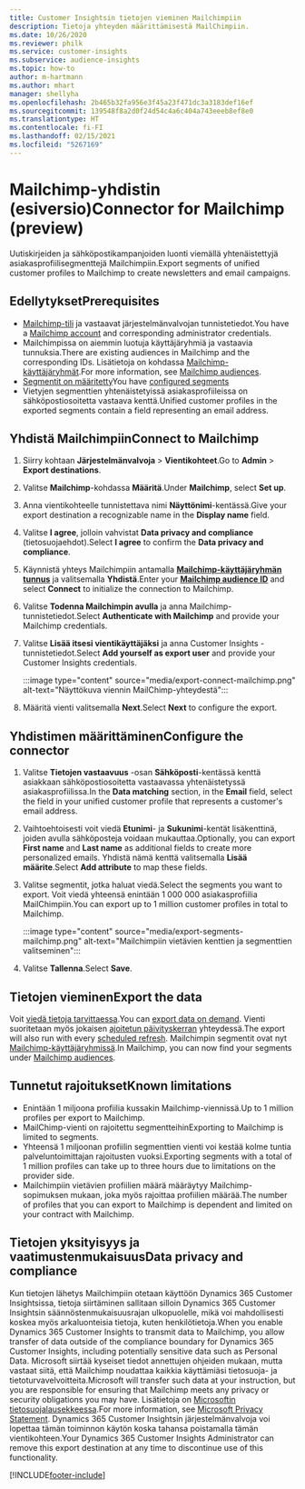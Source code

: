 ```yaml
---
title: Customer Insightsin tietojen vieminen Mailchimpiin
description: Tietoja yhteyden määrittämisestä MailChimpiin.
ms.date: 10/26/2020
ms.reviewer: philk
ms.service: customer-insights
ms.subservice: audience-insights
ms.topic: how-to
author: m-hartmann
ms.author: mhart
manager: shellyha
ms.openlocfilehash: 2b465b32fa956e3f45a23f471dc3a3183def16ef
ms.sourcegitcommit: 139548f8a2d0f24d54c4a6c404a743eeeb8ef8e0
ms.translationtype: HT
ms.contentlocale: fi-FI
ms.lasthandoff: 02/15/2021
ms.locfileid: "5267169"
---
```

# <a name="connector-for-mailchimp-preview"></a><span data-ttu-id="294ff-103">Mailchimp-yhdistin (esiversio)</span><span class="sxs-lookup"><span data-stu-id="294ff-103">Connector for Mailchimp (preview)</span></span>

<span data-ttu-id="294ff-104">Uutiskirjeiden ja sähköpostikampanjoiden luonti viemällä yhtenäistettyjä asiakasprofiilisegmenttejä Mailchimpiin.</span><span class="sxs-lookup"><span data-stu-id="294ff-104">Export segments of unified customer profiles to Mailchimp to create newsletters and email campaigns.</span></span>

## <a name="prerequisites"></a><span data-ttu-id="294ff-105">Edellytykset</span><span class="sxs-lookup"><span data-stu-id="294ff-105">Prerequisites</span></span>

-   <span data-ttu-id="294ff-106">[Mailchimp-tili](https://mailchimp.com/) ja vastaavat järjestelmänvalvojan tunnistetiedot.</span><span class="sxs-lookup"><span data-stu-id="294ff-106">You have a [Mailchimp account](https://mailchimp.com/) and corresponding administrator credentials.</span></span>
-   <span data-ttu-id="294ff-107">Mailchimpissa on aiemmin luotuja käyttäjäryhmiä ja vastaavia tunnuksia.</span><span class="sxs-lookup"><span data-stu-id="294ff-107">There are existing audiences in Mailchimp and the corresponding IDs.</span></span> <span data-ttu-id="294ff-108">Lisätietoja on kohdassa [Mailchimp-käyttäjäryhmät](https://mailchimp.com/help/create-audience/).</span><span class="sxs-lookup"><span data-stu-id="294ff-108">For more information, see [Mailchimp audiences](https://mailchimp.com/help/create-audience/).</span></span>
-   <span data-ttu-id="294ff-109">[Segmentit on määritetty](segments.md)</span><span class="sxs-lookup"><span data-stu-id="294ff-109">You have [configured segments](segments.md)</span></span>
-   <span data-ttu-id="294ff-110">Vietyjen segmenttien yhtenäistetyissä asiakasprofiileissa on sähköpostiosoitetta vastaava kenttä.</span><span class="sxs-lookup"><span data-stu-id="294ff-110">Unified customer profiles in the exported segments contain a field representing an email address.</span></span>

## <a name="connect-to-mailchimp"></a><span data-ttu-id="294ff-111">Yhdistä Mailchimpiin</span><span class="sxs-lookup"><span data-stu-id="294ff-111">Connect to Mailchimp</span></span>

1. <span data-ttu-id="294ff-112">Siirry kohtaan **Järjestelmänvalvoja** > **Vientikohteet**.</span><span class="sxs-lookup"><span data-stu-id="294ff-112">Go to **Admin** > **Export destinations**.</span></span>

1. <span data-ttu-id="294ff-113">Valitse **Mailchimp**-kohdassa **Määritä**.</span><span class="sxs-lookup"><span data-stu-id="294ff-113">Under **Mailchimp**, select **Set up**.</span></span>

1. <span data-ttu-id="294ff-114">Anna vientikohteelle tunnistettava nimi **Näyttönimi**-kentässä.</span><span class="sxs-lookup"><span data-stu-id="294ff-114">Give your export destination a recognizable name in the **Display name** field.</span></span>

1. <span data-ttu-id="294ff-115">Valitse **I agree**, jolloin vahvistat **Data privacy and compliance** (tietosuojaehdot).</span><span class="sxs-lookup"><span data-stu-id="294ff-115">Select **I agree** to confirm the **Data privacy and compliance**.</span></span>

1. <span data-ttu-id="294ff-116">Käynnistä yhteys Mailchimpiin antamalla **[Mailchimp-käyttäjäryhmän tunnus](https://mailchimp.com/help/find-audience-id/)** ja valitsemalla **Yhdistä**.</span><span class="sxs-lookup"><span data-stu-id="294ff-116">Enter your **[Mailchimp audience ID](https://mailchimp.com/help/find-audience-id/)** and select **Connect** to initialize the connection to Mailchimp.</span></span>

1. <span data-ttu-id="294ff-117">Valitse **Todenna Mailchimpin avulla** ja anna Mailchimp-tunnistetiedot.</span><span class="sxs-lookup"><span data-stu-id="294ff-117">Select **Authenticate with Mailchimp** and provide your Mailchimp credentials.</span></span>

1. <span data-ttu-id="294ff-118">Valitse **Lisää itsesi vientikäyttäjäksi** ja anna Customer Insights -tunnistetiedot.</span><span class="sxs-lookup"><span data-stu-id="294ff-118">Select **Add yourself as export user** and provide your Customer Insights credentials.</span></span>

   :::image type="content" source="media/export-connect-mailchimp.png" alt-text="Näyttökuva viennin MailChimp-yhteydestä":::

1. <span data-ttu-id="294ff-120">Määritä vienti valitsemalla **Next**.</span><span class="sxs-lookup"><span data-stu-id="294ff-120">Select **Next** to configure the export.</span></span>

## <a name="configure-the-connector"></a><span data-ttu-id="294ff-121">Yhdistimen määrittäminen</span><span class="sxs-lookup"><span data-stu-id="294ff-121">Configure the connector</span></span>

1. <span data-ttu-id="294ff-122">Valitse **Tietojen vastaavuus** -osan **Sähköposti**-kentässä kenttä asiakkaan sähköpostiosoitetta vastaavassa yhtenäistetyssä asiakasprofiilissa.</span><span class="sxs-lookup"><span data-stu-id="294ff-122">In the **Data matching** section, in the **Email** field, select the field in your unified customer profile that represents a customer's email address.</span></span> 

1. <span data-ttu-id="294ff-123">Vaihtoehtoisesti voit viedä **Etunimi**- ja **Sukunimi**-kentät lisäkenttinä, joiden avulla sähköposteja voidaan mukauttaa.</span><span class="sxs-lookup"><span data-stu-id="294ff-123">Optionally, you can export **First name** and **Last name** as additional fields to create more personalized emails.</span></span> <span data-ttu-id="294ff-124">Yhdistä nämä kenttä valitsemalla **Lisää määrite**.</span><span class="sxs-lookup"><span data-stu-id="294ff-124">Select **Add attribute** to map these fields.</span></span>

1. <span data-ttu-id="294ff-125">Valitse segmentit, jotka haluat viedä.</span><span class="sxs-lookup"><span data-stu-id="294ff-125">Select the segments you want to export.</span></span> <span data-ttu-id="294ff-126">Voit viedä yhteensä enintään 1 000 000 asiakasprofiilia MailChimpiin.</span><span class="sxs-lookup"><span data-stu-id="294ff-126">You can export up to 1 million customer profiles in total to Mailchimp.</span></span>

   :::image type="content" source="media/export-segments-mailchimp.png" alt-text="Mailchimpiin vietävien kenttien ja segmenttien valitseminen":::

1. <span data-ttu-id="294ff-128">Valitse **Tallenna**.</span><span class="sxs-lookup"><span data-stu-id="294ff-128">Select **Save**.</span></span>

## <a name="export-the-data"></a><span data-ttu-id="294ff-129">Tietojen vieminen</span><span class="sxs-lookup"><span data-stu-id="294ff-129">Export the data</span></span>

<span data-ttu-id="294ff-130">Voit [viedä tietoja tarvittaessa](export-destinations.md).</span><span class="sxs-lookup"><span data-stu-id="294ff-130">You can [export data on demand](export-destinations.md).</span></span> <span data-ttu-id="294ff-131">Vienti suoritetaan myös jokaisen [ajoitetun päivityskerran](system.md#schedule-tab) yhteydessä.</span><span class="sxs-lookup"><span data-stu-id="294ff-131">The export will also run with every [scheduled refresh](system.md#schedule-tab).</span></span> <span data-ttu-id="294ff-132">Mailchimpin segmentit ovat nyt [Mailchimp-käyttäjäryhmissä](https://mailchimp.com/help/create-audience/).</span><span class="sxs-lookup"><span data-stu-id="294ff-132">In Mailchimp, you can now find your segments under [Mailchimp audiences](https://mailchimp.com/help/create-audience/).</span></span>

## <a name="known-limitations"></a><span data-ttu-id="294ff-133">Tunnetut rajoitukset</span><span class="sxs-lookup"><span data-stu-id="294ff-133">Known limitations</span></span>

- <span data-ttu-id="294ff-134">Enintään 1 miljoona profiilia kussakin Mailchimp-viennissä.</span><span class="sxs-lookup"><span data-stu-id="294ff-134">Up to 1 million profiles per export to Mailchimp.</span></span>
- <span data-ttu-id="294ff-135">MailChimp-vienti on rajoitettu segmentteihin</span><span class="sxs-lookup"><span data-stu-id="294ff-135">Exporting to Mailchimp is limited to segments.</span></span>
- <span data-ttu-id="294ff-136">Yhteensä 1 miljoonan profiilin segmenttien vienti voi kestää kolme tuntia palveluntoimittajan rajoitusten vuoksi.</span><span class="sxs-lookup"><span data-stu-id="294ff-136">Exporting segments with a total of 1 million profiles can take up to three hours due to limitations on the provider side.</span></span> 
- <span data-ttu-id="294ff-137">Mailchimpiin vietävien profiilien määrä määräytyy Mailchimp-sopimuksen mukaan, joka myös rajoittaa profiilien määrää.</span><span class="sxs-lookup"><span data-stu-id="294ff-137">The number of profiles that you can export to Mailchimp is dependent and limited on your contract with Mailchimp.</span></span>

## <a name="data-privacy-and-compliance"></a><span data-ttu-id="294ff-138">Tietojen yksityisyys ja vaatimustenmukaisuus</span><span class="sxs-lookup"><span data-stu-id="294ff-138">Data privacy and compliance</span></span>

<span data-ttu-id="294ff-139">Kun tietojen lähetys Mailchimpiin otetaan käyttöön Dynamics 365 Customer Insightsissa, tietoja siirtäminen sallitaan silloin Dynamics 365 Customer Insightsin säännöstenmukaisuusrajan ulkopuolelle, mikä voi mahdollisesti koskea myös arkaluonteisia tietoja, kuten henkilötietoja.</span><span class="sxs-lookup"><span data-stu-id="294ff-139">When you enable Dynamics 365 Customer Insights to transmit data to Mailchimp, you allow transfer of data outside of the compliance boundary for Dynamics 365 Customer Insights, including potentially sensitive data such as Personal Data.</span></span> <span data-ttu-id="294ff-140">Microsoft siirtää kyseiset tiedot annettujen ohjeiden mukaan, mutta vastaat siitä, että Mailchimp noudattaa kaikkia käyttämiäsi tietosuoja- ja tietoturvavelvoitteita.</span><span class="sxs-lookup"><span data-stu-id="294ff-140">Microsoft will transfer such data at your instruction, but you are responsible for ensuring that Mailchimp meets any privacy or security obligations you may have.</span></span> <span data-ttu-id="294ff-141">Lisätietoja on [Microsoftin tietosuojalausekkeessa](https://go.microsoft.com/fwlink/?linkid=396732).</span><span class="sxs-lookup"><span data-stu-id="294ff-141">For more information, see [Microsoft Privacy Statement](https://go.microsoft.com/fwlink/?linkid=396732).</span></span>
<span data-ttu-id="294ff-142">Dynamics 365 Customer Insightsin järjestelmänvalvoja voi lopettaa tämän toiminnon käytön koska tahansa poistamalla tämän vientikohteen.</span><span class="sxs-lookup"><span data-stu-id="294ff-142">Your Dynamics 365 Customer Insights Administrator can remove this export destination at any time to discontinue use of this functionality.</span></span>


[!INCLUDE[footer-include](../includes/footer-banner.md)]
